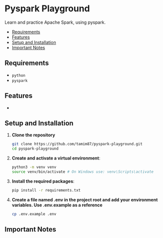 # Pyspark Playground

Learn and practice Apache Spark, using pyspark.


- [Requirements](#requirements)
- [Features](#features)
- [Setup and Installation](#setup-and-installation)
- [Important Notes](#important-notes)


## Requirements
- `python`
- `pyspark`


## Features
- 


## Setup and Installation

1. **Clone the repository**

   ```bash
   git clone https://github.com/tamim87/pyspark-playground.git
   cd pyspark-playground
   ```

2. **Create and activate a virtual environment**:

   ```bash
   python3 -m venv venv
   source venv/bin/activate # On Windows use: venv\Scripts\activate
   ```

3. **Install the required packages**:

   ```bash
   pip install -r requirements.txt
   ```

4. **Create a file named .env in the project root and add your environment variables. Use .env.example as a reference**

   ```bash
   cp .env.example .env
   ```

## Important Notes
